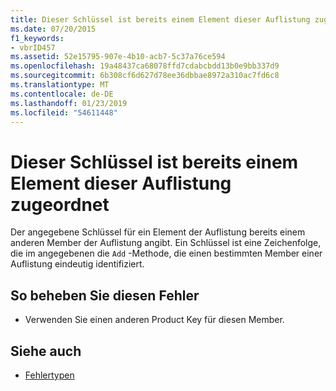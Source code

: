 ```yaml
---
title: Dieser Schlüssel ist bereits einem Element dieser Auflistung zugeordnet
ms.date: 07/20/2015
f1_keywords:
- vbrID457
ms.assetid: 52e15795-907e-4b10-acb7-5c37a76ce594
ms.openlocfilehash: 19a48437ca68078ffd7cdabcbdd13b0e9bb337d9
ms.sourcegitcommit: 6b308cf6d627d78ee36dbbae8972a310ac7fd6c8
ms.translationtype: MT
ms.contentlocale: de-DE
ms.lasthandoff: 01/23/2019
ms.locfileid: "54611448"
---
```

# <a name="this-key-is-already-associated-with-an-element-of-this-collection"></a>Dieser Schlüssel ist bereits einem Element dieser Auflistung zugeordnet
Der angegebene Schlüssel für ein Element der Auflistung bereits einem anderen Member der Auflistung angibt. Ein Schlüssel ist eine Zeichenfolge, die im angegebenen die `Add` -Methode, die einen bestimmten Member einer Auflistung eindeutig identifiziert.  
  
## <a name="to-correct-this-error"></a>So beheben Sie diesen Fehler  
  
-   Verwenden Sie einen anderen Product Key für diesen Member.  
  
## <a name="see-also"></a>Siehe auch
- [Fehlertypen](../../../visual-basic/programming-guide/language-features/error-types.md)
